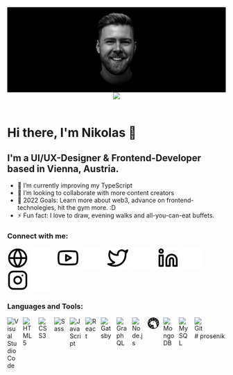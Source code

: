 &nbsp;

<div style="margin-bottom:20px">
<img align="left" alt="Nikolas Prosenik" width="1567px"  src="./img/portrait.jpg" style="padding-right:10px; ;"  >
</div>

<div id="header" align="center">
  <img src="./img/hello-there.gif" width="100"/>
</div>
&nbsp;

# Hi there, I'm Nikolas 👋

## I'm a UI/UX-Designer & Frontend-Developer based in Vienna, Austria.

- 🌱 I’m currently improving my TypeScript
- 👯 I’m looking to collaborate with more content creators
- 🥅 2022 Goals: Learn more about web3, advance on frontend-technolegies, hit the gym more. :D
- ⚡ Fun fact: I love to draw, evening walks and all-you-can-eat buffets.
<!-- - 😻 Check out the NFT collection I created: -->

### Connect with me:

[![website](./img/globe-light.svg)](https://whtspc.at#gh-light-mode-only)
[![website](./img/globe-dark.svg)](https://whtspc.at#gh-dark-mode-only)
&nbsp;&nbsp;
[![website](./img/youtube-light.svg)](https://www.youtube.com/channel/UCSCNl5qcKaUN6N2R5h8CLRQ#gh-light-mode-only)
[![website](./img/youtube-dark.svg)](https://www.youtube.com/channel/UCSCNl5qcKaUN6N2R5h8CLRQ#gh-dark-mode-only)
&nbsp;&nbsp;
[![website](./img/twitter-light.svg)](https://twitter.com/stellaestudio#gh-light-mode-only)
[![website](./img/twitter-dark.svg)](https://twitter.com/stellaestudio#gh-dark-mode-only)
&nbsp;&nbsp;
[![website](./img/linkedin-light.svg)](https://www.linkedin.com/in/nikolasprosenik/#gh-light-mode-only)
[![website](./img/linkedin-dark.svg)](https://www.linkedin.com/in/nikolasprosenik/#gh-dark-mode-only)
&nbsp;&nbsp;
[![website](./img/instagram-light.svg)](https://instagram.com/stellae.studio#gh-light-mode-only)
[![website](./img/instagram-dark.svg)](https://instagram.com/stellae.studio#gh-dark-mode-only)

### Languages and Tools:

<div>
<img align="left" alt="Visual Studio Code" width="26px" src="https://cdn.jsdelivr.net/gh/devicons/devicon/icons/vscode/vscode-original.svg" style="padding-right:10px;" / >
<img align="left" alt="HTML5" width="26px" src="https://cdn.jsdelivr.net/gh/devicons/devicon/icons/html5/html5-original.svg" style="padding-right:10px;" / >
<img align="left" alt="CSS3" width="26px" src="https://cdn.jsdelivr.net/gh/devicons/devicon/icons/css3/css3-original.svg" style="padding-right:10px;" / >
<img align="left" alt="Sass" width="26px" src="https://cdn.jsdelivr.net/gh/devicons/devicon/icons/sass/sass-original.svg" style="padding-right:10px;" / >
<img align="left" alt="JavaScript" width="26px" src="https://cdn.jsdelivr.net/gh/devicons/devicon/icons/javascript/javascript-original.svg" style="padding-right:10px;" />
<img align="left" alt="React" width="26px" src="https://cdn.jsdelivr.net/gh/devicons/devicon/icons/react/react-original.svg" style="padding-right:10px;" / >
<img align="left" alt="Gatsby" width="26px" src="https://cdn.jsdelivr.net/gh/devicons/devicon/icons/gatsby/gatsby-original.svg" style="padding-right:10px;" / >
<img align="left" alt="GraphQL" width="26px" src="https://cdn.jsdelivr.net/gh/devicons/devicon/icons/graphql/graphql-plain.svg" style="padding-right:10px;" / >
<img align="left" alt="Node.js" width="26px" src="https://cdn.jsdelivr.net/gh/devicons/devicon/icons/nodejs/nodejs-original.svg" style="padding-right:10px;" / >
<img align="left" alt="Deno" width="26px" src="./img/deno-light.svg" style="padding-right:10px;" / >
<img align="left" alt="MongoDB" width="26px" src="https://cdn.jsdelivr.net/gh/devicons/devicon/icons/mongodb/mongodb-original.svg" style="padding-right:10px;" / >
<img align="left" alt="MySQL" width="26px" src="https://cdn.jsdelivr.net/gh/devicons/devicon/icons/mysql/mysql-original.svg" style="padding-right:10px;" / >
<img align="left" alt="Git" width="26px" src="https://cdn.jsdelivr.net/gh/devicons/devicon/icons/git/git-original.svg" style="padding-right:10px;" / >
</div>
<br />
<br />
# prosenik

